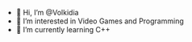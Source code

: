 - 👋 Hi, I’m @Volkidia
- 👀 I’m interested in Video Games and Programming
- 🌱 I’m currently learning C++

<!---
Volkidia/Volkidia is a ✨ special ✨ repository because its `README.md` (this file) appears on your GitHub profile.
You can click the Preview link to take a look at your changes.
--->
